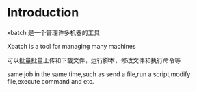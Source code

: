 # Introduction

xbatch 是一个管理许多机器的工具

Xbatch is a tool for managing many machines


可以批量批量上传和下载文件，运行脚本，修改文件和执行命令等

same job in the same time,such as send a file,run a script,modify file,execute command and etc.
